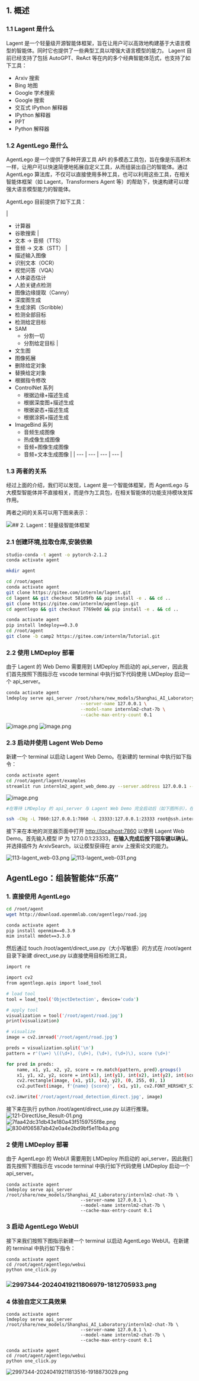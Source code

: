 ## 1. 概述
### 1.1 Lagent 是什么
Lagent 是一个轻量级开源智能体框架，旨在让用户可以高效地构建基于大语言模型的智能体。同时它也提供了一些典型工具以增强大语言模型的能力。
Lagent 目前已经支持了包括 AutoGPT、ReAct 等在内的多个经典智能体范式，也支持了如下工具：

- Arxiv 搜索
- Bing 地图
- Google 学术搜索
- Google 搜索
- 交互式 IPython 解释器
- IPython 解释器
- PPT
- Python 解释器
### 1.2 AgentLego 是什么

AgentLego 是一个提供了多种开源工具 API 的多模态工具包，旨在像是乐高积木一样，让用户可以快速简便地拓展自定义工具，从而组装出自己的智能体。通过 AgentLego 算法库，不仅可以直接使用多种工具，也可以利用这些工具，在相关智能体框架（如 Lagent，Transformers Agent 等）的帮助下，快速构建可以增强大语言模型能力的智能体。

AgentLego 目前提供了如下工具：

| 
- 计算器
- 谷歌搜索
 | 
- 文本 -> 音频（TTS）
- 音频 -> 文本（STT）
 | 
- 描述输入图像
- 识别文本（OCR）
- 视觉问答（VQA）
- 人体姿态估计
- 人脸关键点检测
- 图像边缘提取（Canny）
- 深度图生成
- 生成涂鸦（Scribble）
- 检测全部目标
- 检测给定目标
- SAM             
   - 分割一切
   - 分割给定目标
 | 
- 文生图
- 图像拓展
- 删除给定对象
- 替换给定对象
- 根据指令修改
- ControlNet 系列             
   - 根据边缘+描述生成
   - 根据深度图+描述生成
   - 根据姿态+描述生成
   - 根据涂鸦+描述生成
- ImageBind 系列             
   - 音频生成图像
   - 热成像生成图像
   - 音频+图像生成图像
   - 音频+文本生成图像
 |
| --- | --- | --- | --- |


### 1.3 两者的关系

经过上面的介绍，我们可以发现，Lagent 是一个智能体框架，而 AgentLego 与大模型智能体并不直接相关，而是作为工具包，在相关智能体的功能支持模块发挥作用。

两者之间的关系可以用下图来表示：

![](../../images/6c7bc3eba97aaedc729695c4b7c46633.svg)## 2. Lagent：轻量级智能体框架
###  2.1 创建环境,拉取仓库,安装依赖
```bash
studio-conda -t agent -o pytorch-2.1.2
conda activate agent

mkdir agent

cd /root/agent
conda activate agent
git clone https://gitee.com/internlm/lagent.git
cd lagent && git checkout 581d9fb && pip install -e . && cd ..
git clone https://gitee.com/internlm/agentlego.git
cd agentlego && git checkout 7769e0d && pip install -e . && cd ..

conda activate agent
pip install lmdeploy==0.3.0
cd /root/agent
git clone -b camp2 https://gitee.com/internlm/Tutorial.git
```
### 2.2 使用 LMDeploy 部署
由于 Lagent 的 Web Demo 需要用到 LMDeploy 所启动的 api_server，因此我们首先按照下图指示在 vscode terminal 中执行如下代码使用 LMDeploy 启动一个 api_server。
```bash
conda activate agent
lmdeploy serve api_server /root/share/new_models/Shanghai_AI_Laboratory/internlm2-chat-7b \
                            --server-name 127.0.0.1 \
                            --model-name internlm2-chat-7b \
                            --cache-max-entry-count 0.1
```
![image.png](../../images/4eadd59f750a33fafb5f419ca7a75558.png)
![image.png](../../images/b0fe61ec52e31f05e3f5688109fcf857.png)

### 2.3 启动并使用 Lagent Web Demo
新建一个 terminal 以启动 Lagent Web Demo。在新建的 terminal 中执行如下指令：
```bash
conda activate agent
cd /root/agent/lagent/examples
streamlit run internlm2_agent_web_demo.py --server.address 127.0.0.1 --server.port 7860
```
![image.png](../../images/9b3e6bcb49f54a9e2daf628c5aa104f6.png)

```bash
#在等待 LMDeploy 的 api_server 与 Lagent Web Demo 完全启动后（如下图所示），在本地进行端口映射，将 LMDeploy api_server 的23333端口以及 Lagent Web Demo 的7860端口映射到本地。可以执行：

ssh -CNg -L 7860:127.0.0.1:7860 -L 23333:127.0.0.1:23333 root@ssh.intern-ai.org.cn -p 39571
```

接下来在本地的浏览器页面中打开 [http://localhost:7860](http://localhost:7860/) 以使用 Lagent Web Demo。首先输入模型 IP 为 127.0.0.1:23333，**在输入完成后按下回车键以确认**。并选择插件为 ArxivSearch，以让模型获得在 arxiv 上搜索论文的能力。

![113-lagent_web-03.png](../../images/de62d6ecd9d38363b6f4d9d56e23e02a.png)
![113-lagent_web-031.png](../../images/f51fe22665ace73164215fc92b5fe4bb.png)


## AgentLego：组装智能体“乐高”
### 1. 直接使用 AgentLego
```bash
cd /root/agent
wget http://download.openmmlab.com/agentlego/road.jpg

conda activate agent
pip install openmim==0.3.9
mim install mmdet==3.3.0
```
然后通过 touch /root/agent/direct_use.py（大小写敏感）的方式在 /root/agent 目录下新建 direct_use.py 以直接使用目标检测工具，
```bash
import re

import cv2
from agentlego.apis import load_tool

# load tool
tool = load_tool('ObjectDetection', device='cuda')

# apply tool
visualization = tool('/root/agent/road.jpg')
print(visualization)

# visualize
image = cv2.imread('/root/agent/road.jpg')

preds = visualization.split('\n')
pattern = r'(\w+) \((\d+), (\d+), (\d+), (\d+)\), score (\d+)'

for pred in preds:
    name, x1, y1, x2, y2, score = re.match(pattern, pred).groups()
    x1, y1, x2, y2, score = int(x1), int(y1), int(x2), int(y2), int(score)
    cv2.rectangle(image, (x1, y1), (x2, y2), (0, 255, 0), 1)
    cv2.putText(image, f'{name} {score}', (x1, y1), cv2.FONT_HERSHEY_SIMPLEX, 0.8, (0, 255, 0), 1)

cv2.imwrite('/root/agent/road_detection_direct.jpg', image)
```
接下来在执行 python /root/agent/direct_use.py 以进行推理。
![121-DirectUse_Result-01.png](../../images/26e8b9381bbacb782392e006e3503579.png)
![7faa42dc31db43e180a43f5159755f8e.png](../../images/1a2a4eac8c82509d50dc8f26db055a15.png)
![8304f06587ab42e0a4e2bd9bf5e11b4a.png](../../images/aee9b4d2e450ee7b5aa884dee269e6cc.png)
### 2 使用 LMDeploy 部署
由于 AgentLego 的 WebUI 需要用到 LMDeploy 所启动的 api_server，因此我们首先按照下图指示在 vscode terminal 中执行如下代码使用 LMDeploy 启动一个 api_server。

```
conda activate agent
lmdeploy serve api_server /root/share/new_models/Shanghai_AI_Laboratory/internlm2-chat-7b \
                            --server-name 127.0.0.1 \
                            --model-name internlm2-chat-7b \
                            --cache-max-entry-count 0.1
```
### 3 启动 AgentLego WebUI
接下来我们按照下图指示新建一个 terminal 以启动 AgentLego WebUI。在新建的 terminal 中执行如下指令：

```
conda activate agent
cd /root/agent/agentlego/webui
python one_click.py
```
###   ![2997344-20240419211806979-1812705933.png](../../images/20728402935335762a214a791f28456e.png)
### 4 体验自定义工具效果

```
conda activate agent
lmdeploy serve api_server /root/share/new_models/Shanghai_AI_Laboratory/internlm2-chat-7b \
                            --server-name 127.0.0.1 \
                            --model-name internlm2-chat-7b \
                            --cache-max-entry-count 0.1
```

```
conda activate agent
cd /root/agent/agentlego/webui
python one_click.py
```

![2997344-20240419211813516-1918873029.png](../../images/7a10fbf9fbbf2d7f7be8c085b000f730.png)
